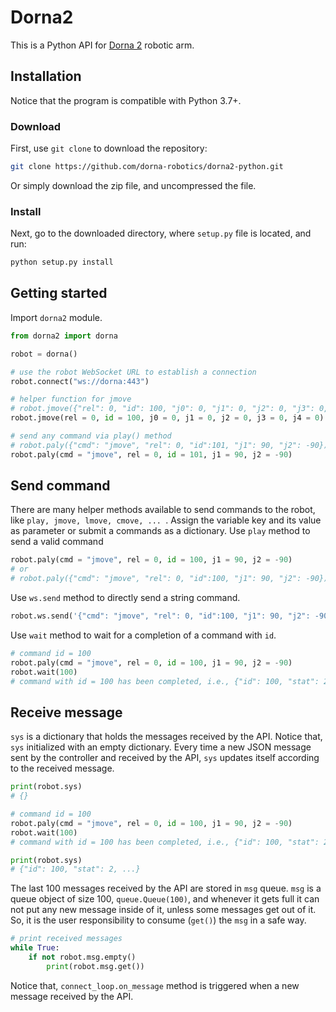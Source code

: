 # Dorna2 
This is a Python API for [Dorna 2][dorna] robotic arm.

## Installation
Notice that the program is compatible with Python 3.7+.

### Download
First, use `git clone` to download the repository:  
```bash
git clone https://github.com/dorna-robotics/dorna2-python.git
```
Or simply download the zip file, and uncompressed the file.  

### Install
Next, go to the downloaded directory, where `setup.py` file is located, and run:
```bash
python setup.py install
```
## Getting started
Import `dorna2` module.
``` python
from dorna2 import dorna

robot = dorna()

# use the robot WebSocket URL to establish a connection
robot.connect("ws://dorna:443")

# helper function for jmove
# robot.jmove({"rel": 0, "id": 100, "j0": 0, "j1": 0, "j2": 0, "j3": 0, "j4": 0}) 
robot.jmove(rel = 0, id = 100, j0 = 0, j1 = 0, j2 = 0, j3 = 0, j4 = 0)

# send any command via play() method
# robot.paly({"cmd": "jmove", "rel": 0, "id":101, "j1": 90, "j2": -90})
robot.paly(cmd = "jmove", rel = 0, id = 101, j1 = 90, j2 = -90)
```  

## Send command
There are many helper methods available to send commands to the robot, like `play, jmove, lmove, cmove, ... `. Assign the variable key and its value as parameter or submit a commands as a dictionary. Use `play` method to send a valid command
``` python
robot.paly(cmd = "jmove", rel = 0, id = 100, j1 = 90, j2 = -90)
# or
# robot.paly({"cmd": "jmove", "rel": 0, "id":100, "j1": 90, "j2": -90})
``` 
Use `ws.send` method to directly send a string command.
``` python
robot.ws.send('{"cmd": "jmove", "rel": 0, "id":100, "j1": 90, "j2": -90}')
``` 
Use `wait` method to wait for a completion of a command with `id`. 
``` python
# command id = 100
robot.paly(cmd = "jmove", rel = 0, id = 100, j1 = 90, j2 = -90)
robot.wait(100)
# command with id = 100 has been completed, i.e., {"id": 100, "stat": 2} has been received
``` 
## Receive message
`sys` is a dictionary that holds the messages received by the API. Notice that, `sys` initialized with an empty dictionary. Every time a new JSON message sent by the controller and received by the API, `sys` updates itself according to the received message.
``` python
print(robot.sys)
# {}

# command id = 100
robot.paly(cmd = "jmove", rel = 0, id = 100, j1 = 90, j2 = -90)
robot.wait(100)
# command with id = 100 has been completed, i.e., {"id": 100, "stat": 2} has been received

print(robot.sys)
# {"id": 100, "stat": 2, ...}
``` 
The last 100 messages received by the API are stored in `msg` queue. `msg` is a queue object of size 100, `queue.Queue(100)`, and whenever it gets full it can not put any new message inside of it, unless some messages get out of it. So, it is the user responsibility to consume (`get()`) the `msg` in a safe way.   
``` python
# print received messages 
while True:
	if not robot.msg.empty()
		print(robot.msg.get())
``` 
Notice that, `connect_loop.on_message` method is triggered when a new message received by the API.

[dorna]: https://dorna.ai/
